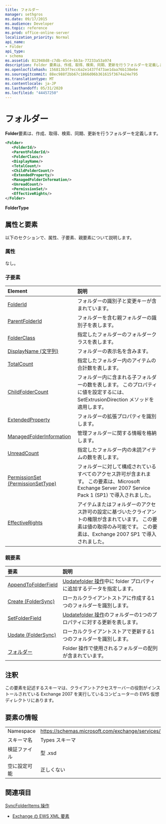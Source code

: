 ```yaml
---
title: フォルダー
manager: sethgros
ms.date: 09/17/2015
ms.audience: Developer
ms.topic: reference
ms.prod: office-online-server
localization_priority: Normal
api_name:
- Folder
api_type:
- schema
ms.assetid: 812948d8-c7db-45ce-bb3a-77233a53a974
description: Folder 要素は、作成、取得、検索、同期、更新を行うフォルダーを定義します。
ms.openlocfilehash: 156813b3f7ecc6a2e1437f473ae1daa76b138e6e
ms.sourcegitcommit: 88ec988f2bb67c1866d06b361615f3674a24e795
ms.translationtype: MT
ms.contentlocale: ja-JP
ms.lasthandoff: 05/31/2020
ms.locfileid: "44457250"
---
```

# <a name="folder"></a>フォルダー

**Folder**要素は、作成、取得、検索、同期、更新を行うフォルダーを定義します。 
  
```xml
<Folder>
   <FolderId/>
   <ParentFolderId/>
   <FolderClass/>
   <DisplayName/>
   <TotalCount/>
   <ChildFolderCount/>
   <ExtendedProperty/>
   <ManagedFolderInformation/>
   <UnreadCount/>
   <PermissionSet/>
   <EffectiveRights/>
</Folder>
```

 **FolderType**
## <a name="attributes-and-elements"></a>属性と要素

以下のセクションで、属性、子要素、親要素について説明します。
  
### <a name="attributes"></a>属性

なし。
  
### <a name="child-elements"></a>子要素

|**Element**|**説明**|
|:-----|:-----|
|[FolderId](folderid.md) <br/> |フォルダーの識別子と変更キーが含まれています。  <br/> |
|[ParentFolderId](parentfolderid.md) <br/> |フォルダーを含む親フォルダーの識別子を表します。  <br/> |
|[FolderClass](folderclass.md) <br/> |指定したフォルダーのフォルダークラスを表します。  <br/> |
|[DisplayName (文字列)](displayname-string.md) <br/> |フォルダーの表示名を含みます。  <br/> |
|[TotalCount](totalcount.md) <br/> |指定したフォルダー内のアイテムの合計数を表します。  <br/> |
|[ChildFolderCount](childfoldercount.md) <br/> |フォルダー内に含まれる子フォルダーの数を表します。 このプロパティに値を設定するには、 SetExtrusionDirection メソッドを適用します。  <br/> |
|[ExtendedProperty](extendedproperty.md) <br/> |フォルダーの拡張プロパティを識別します。  <br/> |
|[ManagedFolderInformation](managedfolderinformation.md) <br/> |管理フォルダーに関する情報を格納します。  <br/> |
|[UnreadCount](unreadcount.md) <br/> |指定したフォルダー内の未読アイテムの数を表します。  <br/> |
|[PermissionSet (PermissionSetType)](permissionset-permissionsettype.md) <br/> |フォルダーに対して構成されているすべてのアクセス許可が含まれます。 この要素は、Microsoft Exchange Server 2007 Service Pack 1 (SP1) で導入されました。  <br/> |
|[EffectiveRights](effectiverights.md) <br/> |アイテムまたはフォルダーのアクセス許可の設定に基づいたクライアントの権限が含まれています。 この要素は値の取得のみ可能です。 この要素は、Exchange 2007 SP1 で導入されました。  <br/> |
   
### <a name="parent-elements"></a>親要素

|**要素**|**説明**|
|:-----|:-----|
|[AppendToFolderField](appendtofolderfield.md) <br/> |[Updatefolder 操作](updatefolder-operation.md)中に folder プロパティに追加するデータを指定します。  <br/> |
|[Create (FolderSync)](create-foldersync.md) <br/> |ローカルクライアントストアに作成する1つのフォルダーを識別します。  <br/> |
|[SetFolderField](setfolderfield.md) <br/> |[Updatefolder 操作](updatefolder-operation.md)のフォルダーの1つのプロパティに対する更新を表します。  <br/> |
|[Update (FolderSync)](update-foldersync.md) <br/> |ローカルクライアントストアで更新する1つのフォルダーを識別します。  <br/> |
|[フォルダー](folders-ex15websvcsotherref.md) <br/> |Folder 操作で使用されるフォルダーの配列が含まれています。  <br/> |
   
## <a name="remarks"></a>注釈

この要素を記述するスキーマは、クライアントアクセスサーバーの役割がインストールされている Exchange 2007 を実行しているコンピューターの EWS 仮想ディレクトリにあります。
  
## <a name="element-information"></a>要素の情報

|||
|:-----|:-----|
|Namespace  <br/> |https://schemas.microsoft.com/exchange/services/2006/types  <br/> |
|スキーマ名  <br/> |Types スキーマ  <br/> |
|検証ファイル  <br/> |型 .xsd  <br/> |
|空に設定可能  <br/> |正しくない  <br/> |
   
## <a name="see-also"></a>関連項目



[SyncFolderItems 操作](syncfolderitems-operation.md)


- [Exchange の EWS XML 要素](ews-xml-elements-in-exchange.md)

